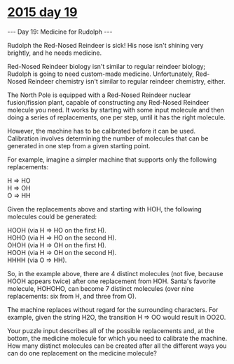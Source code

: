 # [2015 day 19](https://adventofcode.com/2015/day/19)

--- Day 19: Medicine for Rudolph ---

Rudolph the Red-Nosed Reindeer is sick!  His nose isn't shining very brightly, and he needs medicine.



Red-Nosed Reindeer biology isn't similar to regular reindeer biology; Rudolph is going to need custom-made medicine.  Unfortunately, Red-Nosed Reindeer chemistry isn't similar to regular reindeer chemistry, either.



The North Pole is equipped with a Red-Nosed Reindeer nuclear fusion/fission plant, capable of constructing any Red-Nosed Reindeer molecule you need.  It works by starting with some input molecule and then doing a series of replacements, one per step, until it has the right molecule.



However, the machine has to be calibrated before it can be used.  Calibration involves determining the number of molecules that can be generated in one step from a given starting point.



For example, imagine a simpler machine that supports only the following replacements:



H => HO\
H => OH\
O => HH



Given the replacements above and starting with HOH, the following molecules could be generated:



HOOH (via H => HO on the first H).\
HOHO (via H => HO on the second H).\
OHOH (via H => OH on the first H).\
HOOH (via H => OH on the second H).\
HHHH (via O => HH).



So, in the example above, there are 4 distinct molecules (not five, because HOOH appears twice) after one replacement from HOH. Santa's favorite molecule, HOHOHO, can become 7 distinct molecules (over nine replacements: six from H, and three from O).



The machine replaces without regard for the surrounding characters.  For example, given the string H2O, the transition H => OO would result in OO2O.



Your puzzle input describes all of the possible replacements and, at the bottom, the medicine molecule for which you need to calibrate the machine.  How many distinct molecules can be created after all the different ways you can do one replacement on the medicine molecule?




